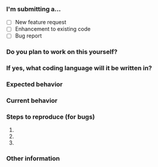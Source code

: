 ### I'm submitting a...

- [ ] New feature request
- [ ] Enhancement to existing code
- [ ] Bug report

### Do you plan to work on this yourself?

### If yes, what coding language will it be written in?

### Expected behavior

<!--- If you're describing a bug, tell us what should happen -->
<!--- If you're suggesting a change/improvement, tell us how it should work -->

### Current behavior

<!--- If describing a bug, tell us what happens instead. Provide screenshots if possible -->
<!--- If suggesting a change/improvement, explain the difference from current behavior -->

### Steps to reproduce (for bugs)

<!--- Provide a link to a live example, or an unambiguous set of steps to reproduce this bug -->

1.
2.
3.

### Other information

<!-- Include as many relevant details about the environment you experienced the bug in, -->
<!-- such as your browser name and version, what kind of device you were using, etc. -->

